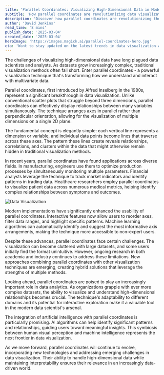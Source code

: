 ```yaml
---
title: 'Parallel Coordinates: Visualizing High-Dimensional Data in Modern Analytics'
subtitle: 'How parallel coordinates are revolutionizing data visualization'
description: 'Discover how parallel coordinates are revolutionizing the visualization of complex, high-dimensional data across industries. From its inception in the 1980s to modern AI-enhanced implementations, this powerful technique is transforming how we understand and analyze multivariate data relationships.'
author: 'David Jenkins'
read_time: '8 mins'
publish_date: '2025-03-04'
created_date: '2025-03-04'
heroImage: 'https://images.magick.ai/parallel-coordinates-hero.jpg'
cta: 'Want to stay updated on the latest trends in data visualization and analytics? Follow us on LinkedIn for regular insights, expert perspectives, and innovative solutions that are shaping the future of data science.'
---
```


The challenges of visualizing high-dimensional data have long plagued data scientists and analysts. As datasets grow increasingly complex, traditional visualization methods often fall short. Enter parallel coordinates - a powerful visualization technique that's transforming how we understand and interact with multivariate data.

Parallel coordinates, first introduced by Alfred Inselberg in the 1980s, represent a significant breakthrough in data visualization. Unlike conventional scatter plots that struggle beyond three dimensions, parallel coordinates can effectively display relationships between many variables simultaneously. The technique arranges axes in parallel rather than perpendicular orientation, allowing for the visualization of multiple dimensions on a single 2D plane.

The fundamental concept is elegantly simple: each vertical line represents a dimension or variable, and individual data points become lines that traverse across these axes. The pattern these lines create reveals relationships, correlations, and clusters within the data that might otherwise remain hidden in traditional visualization methods.

In recent years, parallel coordinates have found applications across diverse fields. In manufacturing, engineers use them to optimize production processes by simultaneously monitoring multiple parameters. Financial analysts leverage the technique to track market indicators and identify patterns in trading data. Healthcare researchers employ parallel coordinates to visualize patient data across numerous medical metrics, helping identify complex relationships between symptoms and outcomes.

![Data Visualization](https://images.magick.ai/parallel-coordinates-inline.jpg)

Modern implementations have significantly enhanced the usability of parallel coordinates. Interactive features now allow users to reorder axes, filter data ranges, and highlight specific patterns. Machine learning algorithms can automatically identify and suggest the most informative axis arrangements, making the technique more accessible to non-expert users.

Despite these advances, parallel coordinates face certain challenges. The visualization can become cluttered with large datasets, and some users initially find the format unintuitive. However, ongoing research in both academia and industry continues to address these limitations. New approaches combining parallel coordinates with other visualization techniques are emerging, creating hybrid solutions that leverage the strengths of multiple methods.

Looking ahead, parallel coordinates are poised to play an increasingly important role in data analytics. As organizations grapple with ever more complex datasets, the ability to visualize and understand high-dimensional relationships becomes crucial. The technique's adaptability to different domains and its potential for interactive exploration make it a valuable tool in the modern data scientist's arsenal.

The integration of artificial intelligence with parallel coordinates is particularly promising. AI algorithms can help identify significant patterns and relationships, guiding users toward meaningful insights. This symbiosis between human visual perception and machine intelligence represents the next frontier in data visualization.

As we move forward, parallel coordinates will continue to evolve, incorporating new technologies and addressing emerging challenges in data visualization. Their ability to handle high-dimensional data while maintaining interpretability ensures their relevance in an increasingly data-driven world.